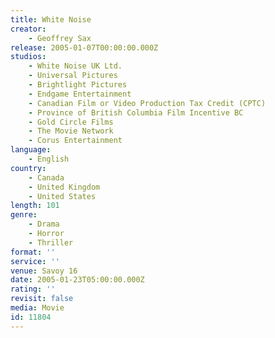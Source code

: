 ```yaml
---
title: White Noise
creator:
    - Geoffrey Sax
release: 2005-01-07T00:00:00.000Z
studios:
    - White Noise UK Ltd.
    - Universal Pictures
    - Brightlight Pictures
    - Endgame Entertainment
    - Canadian Film or Video Production Tax Credit (CPTC)
    - Province of British Columbia Film Incentive BC
    - Gold Circle Films
    - The Movie Network
    - Corus Entertainment
language:
    - English
country:
    - Canada
    - United Kingdom
    - United States
length: 101
genre:
    - Drama
    - Horror
    - Thriller
format: ''
service: ''
venue: Savoy 16
date: 2005-01-23T05:00:00.000Z
rating: ''
revisit: false
media: Movie
id: 11804
---
```



